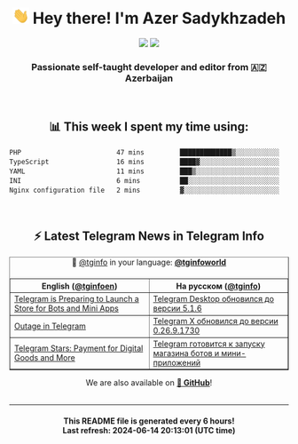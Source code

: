 <div align="center">
	<div>
		<h1>
      <img src="./assets/hi.gif" width="30px"> Hey there! I'm Azer Sadykhzadeh
    </h1>
    <img height="18" src="https://komarev.com/ghpvc/?username=sadykhzadeh&label=Views&color=2081c1&style=flat-square" />
		<a href="https://wakatime.com/Azer"> <img height="18" src="https://wakatime.com/badge/user/f80ae27a-c328-426f-a381-bc84136e2dd6.svg" /> </a>
    <h3>
      Passionate self-taught developer and editor from 🇦🇿 Azerbaijan
    </h3>
  </div>
  <br>

<h2>📊 This week I spent my time using:</h2>

<!--START_SECTION:waka-->

```txt
PHP                        47 mins         █████████████▒░░░░░░░░░░░   53.27 %
TypeScript                 16 mins         ████▓░░░░░░░░░░░░░░░░░░░░   18.34 %
YAML                       11 mins         ███▒░░░░░░░░░░░░░░░░░░░░░   13.38 %
INI                        6 mins          ██░░░░░░░░░░░░░░░░░░░░░░░   07.72 %
Nginx configuration file   2 mins          ▓░░░░░░░░░░░░░░░░░░░░░░░░   02.56 %
```

<!--END_SECTION:waka-->

<br>

<h2>⚡️ Latest Telegram News in Telegram Info</h2>
  <table border>
		<tr>
			<th width="50%">English (<a href="https://t.me/tginfoen">@tginfoen</a>)</th>
			<th>На русском (<a href="https://t.me/tginfo">@tginfo</a>)</th>
		</tr>
		<caption>🚩 <a href="https://t.me/tginfo">@tginfo</a> in your language: <a href="https://t.me/tginfoworld"><b>@tginfoworld</b></a><caption/>
  <tr><td><a href="https://t.me/tginfoen/1926">Telegram is Preparing to Launch a Store for Bots and Mini Apps</a></td>
    <td><a href="https://t.me/tginfo/4035">Telegram Desktop обновился до версии 5.1.6</a></td></tr><tr><td><a href="https://t.me/tginfoen/1925">Outage in Telegram</a></td>
    <td><a href="https://t.me/tginfo/4034">Telegram X обновился до версии 0.26.9.1730</a></td></tr><tr><td><a href="https://t.me/tginfoen/1924">Telegram Stars: Payment for Digital Goods and More</a></td>
    <td><a href="https://t.me/tginfo/4033">Telegram готовится к запуску магазина ботов и мини-приложений</a></td></tr>
</table>
We are also available on <a href="https://github.com/tginfo"><b>🐙 GitHub</b></a>!
</div>

<br>
<hr>
<h4 align="center">This README file is generated <b>every 6 hours</b>!</br>Last refresh: <b>2024-06-14 20:13:01 (UTC time)</b></h4>
